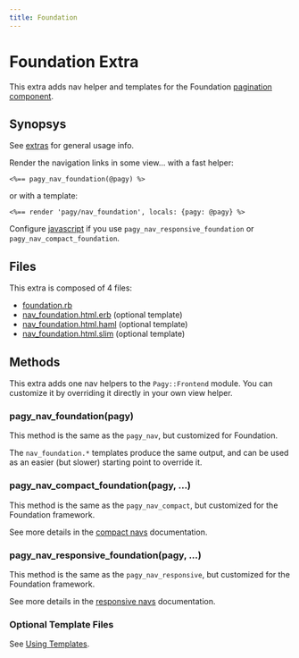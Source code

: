 ```yaml
---
title: Foundation
---
```

# Foundation Extra

This extra adds nav helper and templates for the Foundation [pagination component](https://foundation.zurb.com/sites/docs/pagination.html).

## Synopsys

See [extras](../extras.md) for general usage info.

Render the navigation links in some view...
with a fast helper:

```erb
<%== pagy_nav_foundation(@pagy) %>
```

or with a template:

```erb
<%== render 'pagy/nav_foundation', locals: {pagy: @pagy} %>
```

Configure [javascript](../extras.md#javascript) if you use `pagy_nav_responsive_foundation` or `pagy_nav_compact_foundation`.

## Files

This extra is composed of 4 files:

- [foundation.rb](https://github.com/ddnexus/pagy/blob/master/lib/pagy/extras/foundation.rb)
- [nav_foundation.html.erb](https://github.com/ddnexus/pagy/blob/master/lib/templates/nav_foundation.html.erb) (optional template)
- [nav_foundation.html.haml](https://github.com/ddnexus/pagy/blob/master/lib/templates/nav_foundation.html.haml) (optional template)
- [nav_foundation.html.slim](https://github.com/ddnexus/pagy/blob/master/lib/templates/nav_foundation.html.slim)  (optional template)

## Methods

This extra adds one nav helpers to the `Pagy::Frontend` module. You can customize it by overriding it directly in your own view helper.

### pagy_nav_foundation(pagy)

This method is the same as the `pagy_nav`, but customized for Foundation.

The `nav_foundation.*` templates produce the same output, and can be used as an easier (but slower) starting point to override it.

### pagy_nav_compact_foundation(pagy, ...)

This method is the same as the `pagy_nav_compact`, but customized for the Foundation framework.

See more details in the [compact navs](navs.md#compact-navs) documentation.

### pagy_nav_responsive_foundation(pagy, ...)

This method is the same as the `pagy_nav_responsive`, but customized for the Foundation framework.

See more details in the [responsive navs](navs.md#responsive-navs) documentation.

### Optional Template Files

See [Using Templates](../how-to.md#using-templates).
